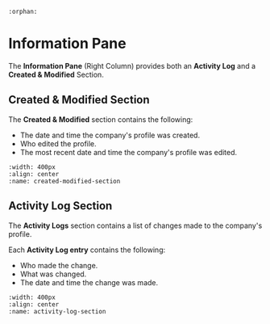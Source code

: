 ```{eval-rst}
:orphan:
```

# Information Pane



The **Information Pane** (Right Column) provides both an **Activity Log** and a **Created & Modified** Section. 



## Created & Modified Section



The **Created & Modified** section contains the following:

- The date and time the company's profile was created.
- Who edited the profile.
- The most recent date and time the company's profile was edited. 


```{figure} ../../_static/solo_app/Profile/information-pane/created-modified-section.jpeg
:width: 400px
:align: center
:name: created-modified-section
```



## Activity Log Section


The **Activity Logs** section contains a list of changes made to the company's profile. 


Each **Activity Log entry** contains the following:

- Who made the change.
- What was changed. 
- The date and time the change was made.


```{figure} ../../_static/solo_app/Profile/information-pane/activity-logs-section.jpeg
:width: 400px
:align: center
:name: activity-log-section
```